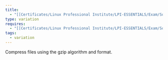 ```yaml
---
title:
  - "[[Certificates/Linux Professional Institute/LPI-ESSENTIALS/Exam/Solutions/archiving tools/compression tools/gzip/gzip]]"
type: variation
requires:
  - "[[Certificates/Linux Professional Institute/LPI-ESSENTIALS/Exam/Solutions/archiving tools/compression tools/gzip/gzip]]"
tags:
  - variation
---
```

Compress files using the gzip algorithm and format.